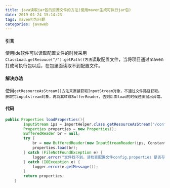 ```yaml
---
title: java读取jar包的资源文件的方法(使用maven生成可执行jar包)
date: 2019-01-24 15:14:23
tags: maven打包问题
categories: javaweb
---
```


#### 引言

使用ide软件可以读取配置文件的时候采用<code>ClassLoad.getResouce("/").getPath()方法</code>读取配置文件，当将项目通过maven打成可执行包以后，在包里面读取不到配置文件。

<!-- more -->

#### 解决办法

使用<code>getResourceAsStream()方法来直接获取InputStream对象，不通过文件路径获取。获取完inputstream对象，再将其转成BufferReader，否则后面load的时候还出抛出异常。</code>


#### 代码

```java
public Properties loadProperties(){
        InputStream ips = ImportHelper.class.getResourceAsStream("/config.properties");  
        Properties properties = new Properties();
        BufferedReader br = null;
        try {
            br = new BufferedReader(new InputStreamReader(ips, Constant.UNICODE));
            properties.load(br);
        } catch (FileNotFoundException e) {
            logger.error("文件找不到，请检查配置文件config.properties 是否存在!");
        } catch (IOException e) {
            logger.error(e.getMessage());
        }
        return properties;
    }
```
